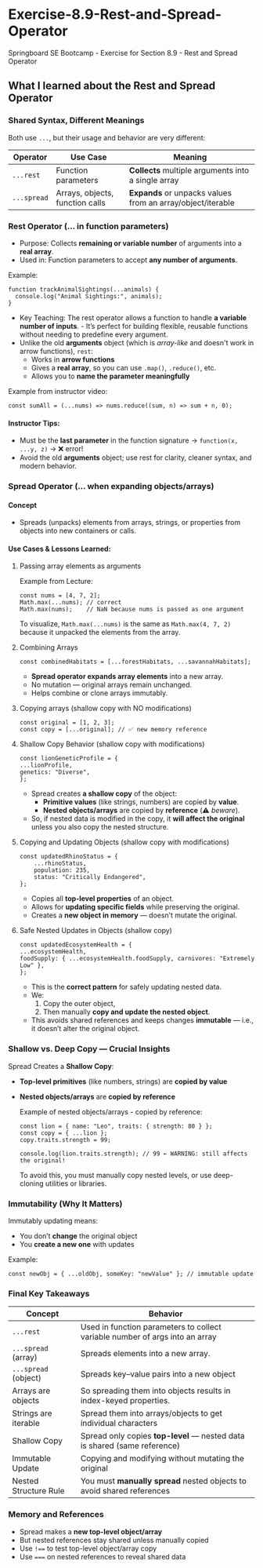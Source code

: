 # Exercise-8.9-Rest-and-Spread-Operator

Springboard SE Bootcamp - Exercise for Section 8.9 - Rest and Spread Operator

## What I learned about the Rest and Spread Operator

### Shared Syntax, Different Meanings

Both use `...`, but their usage and behavior are very different:

| Operator    | Use Case                        | Meaning                                                     |
| ----------- | ------------------------------- | ----------------------------------------------------------- |
| `...rest`   | Function parameters             | **Collects** multiple arguments into a single array         |
| `...spread` | Arrays, objects, function calls | **Expands** or unpacks values from an array/object/iterable |

### Rest Operator (... in function parameters)

- Purpose: Collects **remaining or variable number** of arguments into a **real array**.
- Used in: Function parameters to accept **any number of arguments**.

Example:

```
function trackAnimalSightings(...animals) {
  console.log("Animal Sightings:", animals);
}
```

- Key Teaching:
  The rest operator allows a function to handle **a variable number of inputs**. - It’s perfect for building flexible, reusable functions without needing to predefine every argument.
- Unlike the old **arguments** object (which is _array-like_ and doesn't work in arrow functions), `rest`:
  - Works in **arrow functions**
  - Gives a **real array**, so you can use `.map()`, `.reduce()`, etc.
  - Allows you to **name the parameter meaningfully**

Example from instructor video:

```
const sumAll = (...nums) => nums.reduce((sum, n) => sum + n, 0);
```

#### Instructor Tips:

- Must be the **last parameter** in the function signature → `function(x, ...y, z)` → ❌ error!
- Avoid the old **arguments** object; use rest for clarity, cleaner syntax, and modern behavior.

### Spread Operator (... when expanding objects/arrays)

#### Concept

- Spreads (unpacks) elements from arrays, strings, or properties from objects into new containers or calls.

#### Use Cases & Lessons Learned:

1. Passing array elements as arguments

   Example from Lecture:

   ```
   const nums = [4, 7, 2];
   Math.max(...nums); // correct
   Math.max(nums);    // NaN because nums is passed as one argument
   ```

   To visualize, `Math.max(...nums)` is the same as `Math.max(4, 7, 2)` because it unpacked the elements from the array.

2. Combining Arrays

   ```
   const combinedHabitats = [...forestHabitats, ...savannahHabitats];
   ```

   - **Spread operator expands array elements** into a new array.
   - No mutation — original arrays remain unchanged.
   - Helps combine or clone arrays immutably.

3. Copying arrays (shallow copy with NO modifications)

   ```
   const original = [1, 2, 3];
   const copy = [...original]; // ✅ new memory reference
   ```

4. Shallow Copy Behavior (shallow copy with modifications)

   ```
   const lionGeneticProfile = {
   ...lionProfile,
   genetics: "Diverse",
   };
   ```

   - Spread creates **a shallow copy** of the object:
     - **Primitive values** (like strings, numbers) are copied by **value**.
     - **Nested objects/arrays** are copied by **reference** (⚠️ _beware_).
   - So, if nested data is modified in the copy, it **will affect the original** unless you also copy the nested structure.

5. Copying and Updating Objects (shallow copy with modifications)

   ```
   const updatedRhinoStatus = {
       ...rhinoStatus,
       population: 235,
       status: "Critically Endangered",
   };
   ```

   - Copies all **top-level properties** of an object.
   - Allows for **updating specific fields** while preserving the original.
   - Creates a **new object in memory** — doesn’t mutate the original.

6. Safe Nested Updates in Objects (shallow copy)
   ```
   const updatedEcosystemHealth = {
   ...ecosystemHealth,
   foodSupply: { ...ecosystemHealth.foodSupply, carnivores: "Extremely Low" },
   };
   ```
   - This is the **correct pattern** for safely updating nested data.
   - We:
     1. Copy the outer object,
     2. Then manually **copy and update the nested object**.
   - This avoids shared references and keeps changes **immutable** — i.e., it doesn’t alter the original object.

### Shallow vs. Deep Copy — Crucial Insights

Spread Creates a **Shallow Copy**:

- **Top-level primitives** (like numbers, strings) are **copied by value**
- **Nested objects/arrays** are **copied by reference**

  Example of nested objects/arrays - copied by reference:

  ```
  const lion = { name: "Leo", traits: { strength: 80 } };
  const copy = { ...lion };
  copy.traits.strength = 99;

  console.log(lion.traits.strength); // 99 ← WARNING: still affects the original!
  ```

  To avoid this, you must manually copy nested levels, or use deep-cloning utilities or libraries.

### Immutability (Why It Matters)

Immutably updating means:

- You don’t **change** the original object
- You **create a new one** with updates

Example:

```
const newObj = { ...oldObj, someKey: "newValue" }; // immutable update
```

### Final Key Takeaways

| Concept               | Behavior                                                                     |
| --------------------- | ---------------------------------------------------------------------------- |
| `...rest`             | Used in function parameters to collect variable number of args into an array |
| `...spread` (array)   | Spreads elements into a new array.                                           |
| `...spread` (object)  | Spreads key–value pairs into a new object                                    |
| Arrays are objects    | So spreading them into objects results in index-keyed properties.            |
| Strings are iterable  | Spread them into arrays/objects to get individual characters                 |
| Shallow Copy          | Spread only copies **top-level** — nested data is shared (same reference)    |
| Immutable Update      | Copying and modifying without mutating the original                          |
| Nested Structure Rule | You must **manually spread** nested objects to avoid shared references       |

### Memory and References

- Spread makes a **new top-level object/array**
- But nested references stay shared unless manually copied
- Use `!==` to test top-level object/array copy
- Use `===` on nested references to reveal shared data

